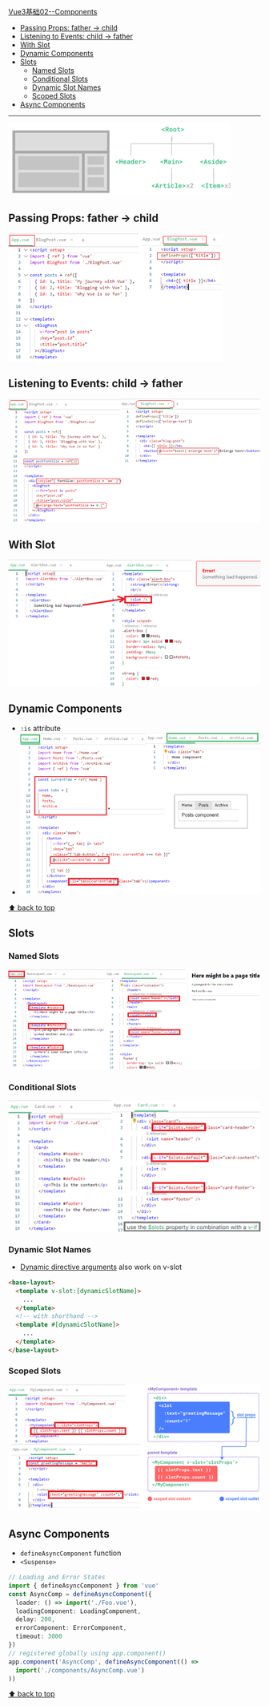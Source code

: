 [Vue3基础02--Components](#top)

- [Passing Props: father -\> child](#passing-props-father---child)
- [Listening to Events: child -\> father](#listening-to-events-child---father)
- [With Slot](#with-slot)
- [Dynamic Components](#dynamic-components)
- [Slots](#slots)
  - [Named Slots](#named-slots)
  - [Conditional Slots](#conditional-slots)
  - [Dynamic Slot Names](#dynamic-slot-names)
  - [Scoped Slots](#scoped-slots)
- [Async Components](#async-components)

-------------------------------------------------------------

![Components](./images/Components.png)

## Passing Props: father -> child

![defineProps](./images/defineProps.png)

## Listening to Events: child -> father

![ListeningEvent](./images/ListeningEvent.png)

## With Slot

![withSlot](./images/withSlot.png)

## Dynamic Components

- `:is` attribute
- ![DynamicComponent](./images/DynamicComponent.png)

[⬆ back to top](#top)

## Slots

### Named Slots

![NamedSlots](./images/NamedSlots.png)

### Conditional Slots

![ConditionalSlot](./images/ConditionalSlot.png)

### Dynamic Slot Names

- [Dynamic directive arguments](https://vuejs.org/guide/essentials/template-syntax#dynamic-arguments) also work on v-slot

```html
<base-layout>
  <template v-slot:[dynamicSlotName]>
    ...
  </template>
  <!-- with shorthand -->
  <template #[dynamicSlotName]>
    ...
  </template>
</base-layout>
```

### Scoped Slots

![ScopedSlot](./images/ScopedSlot.png)

## Async Components

- `defineAsyncComponent` function
- `<Suspense>`

```ts
// Loading and Error States
import { defineAsyncComponent } from 'vue'
const AsyncComp = defineAsyncComponent({
  loader: () => import('./Foo.vue'),
  loadingComponent: LoadingComponent,
  delay: 200,
  errorComponent: ErrorComponent,
  timeout: 3000
})
// registered globally using app.component()
app.component('AsyncComp', defineAsyncComponent(() =>
  import('./components/AsyncComp.vue')
))
```

[⬆ back to top](#top)
